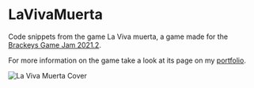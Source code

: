 # LaVivaMuerta
 Code snippets from the game La Viva muerta, a game made for the [Brackeys Game Jam 2021.2](https://itch.io/jam/brackeys-6).

For more information on the game take a look at its page on my [portfolio](http://www.christianfedrau.com/?p=69).

![La Viva Muerta Cover](http://www.christianfedrau.com/wp-content/uploads/VivaLaMuertaCover.png)
